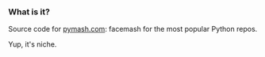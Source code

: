 ### What is it?

Source code for [pymash.com](http://pymash.com): facemash for the most popular Python repos.

Yup, it's niche.
